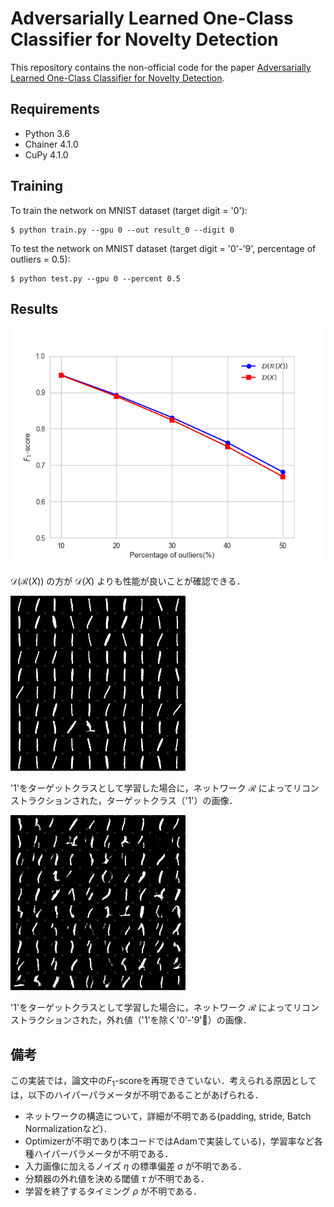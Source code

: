 # Adversarially Learned One-Class Classifier for Novelty Detection
This repository contains the non-official code for the paper [Adversarially Learned One-Class Classifier for Novelty Detection](https://arxiv.org/abs/1802.09088).

## Requirements
- Python 3.6
- Chainer 4.1.0
- CuPy 4.1.0

## Training
To train the network on MNIST dataset (target digit = '0'):

    $ python train.py --gpu 0 --out result_0 --digit 0

To test the network on MNIST dataset (target digit = '0'-'9', percentage of outliers = 0.5):

    $ python test.py --gpu 0 --percent 0.5

## Results
![グラフ](graph.png)

$\mathcal{D}(\mathcal{R}(X))$ の方が $\mathcal{D}(X)$ よりも性能が良いことが確認できる．

![グラフ](result_1/preview/in30.png)

'1'をターゲットクラスとして学習した場合に，ネットワーク $\mathcal{R}$ によってリコンストラクションされた，ターゲットクラス（'1'）の画像．

![グラフ](result_1/preview/out30.png)

'1'をターゲットクラスとして学習した場合に，ネットワーク $\mathcal{R}$ によってリコンストラクションされた，外れ値（'1'を除く'0'-'9'）の画像．

## 備考
この実装では，論文中の$F_1$-scoreを再現できていない．考えられる原因としては，以下のハイパーパラメータが不明であることがあげられる．
* ネットワークの構造について，詳細が不明である(padding, stride, Batch Normalizationなど)．
* Optimizerが不明であり(本コードではAdamで実装している)，学習率など各種ハイパーパラメータが不明である．
* 入力画像に加えるノイズ $\eta$ の標準偏差 $\sigma$ が不明である．
* 分類器の外れ値を決める閾値 $\tau$ が不明である．
* 学習を終了するタイミング $\rho$ が不明である．
